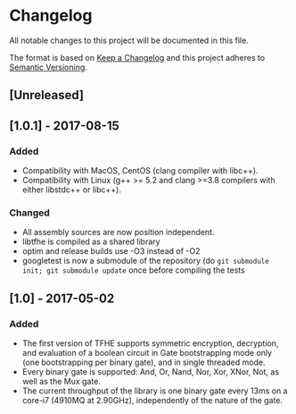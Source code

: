 # Changelog
All notable changes to this project will be documented in this file.

The format is based on [Keep a Changelog](http://keepachangelog.com/en/1.0.0/)
and this project adheres to [Semantic Versioning](http://semver.org/spec/v2.0.0.html).

## [Unreleased]

## [1.0.1] - 2017-08-15
### Added
- Compatibility with MacOS, CentOS (clang compiler with libc++).
- Compatibility with Linux (g++ >= 5.2 and clang >=3.8 compilers with either libstdc++ or libc++).

### Changed
- All assembly sources are now position independent.
- libtfhe is compiled as a shared library
- optim and release builds use -O3 instead of -O2
- googletest is now a submodule of the repository (do 
  ```git submodule init; git submodule update``` 
  once before compiling the tests


## [1.0] - 2017-05-02
### Added
- The first version of TFHE supports symmetric encryption, decryption, and evaluation of a boolean circuit in Gate bootstrapping mode only (one bootstrapping per binary gate), and in single threaded mode.
- Every binary gate is supported: And, Or, Nand, Nor, Xor, XNor, Not, as well as the Mux gate.
- The current throughput of the library is one binary gate every 13ms on a core-i7 (4910MQ at 2.90GHz), independently of the nature of the gate.

